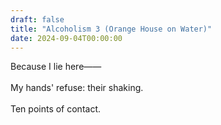 ```yaml
---
draft: false
title: "Alcoholism 3 (Orange House on Water)"
date: 2024-09-04T00:00:00
---
```

Because I lie here—— <br>  
My hands' refuse: their shaking. <br>  
Ten points of contact. 

